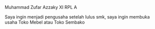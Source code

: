 Muhammad Zufar Azzaky
XI RPL A

Saya ingin menjadi pengusaha setelah lulus smk, saya ingin membuka usaha Toko Mebel atau Toko Sembako
